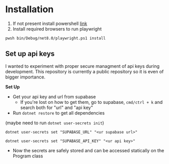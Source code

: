 # Installation

1. If not present install powershell [link](https://learn.microsoft.com/en-us/powershell/scripting/install/installing-powershell?view=powershell-7.4)
2. Install required browsers to run playwright

`pwsh bin/Debug/net8.0/playwright.ps1 install`

## Set up api keys

I wanted to experiment with proper secure managment of api keys during development. 
This repository is currently a public repository so it is even of bigger importance.

**Set Up**

- Get your api key and url from supabase
    - If you're lost on how to get them, go to supabase, `cmd/ctrl + k` and search both for "url" and "api key"
- Run `dotnet restore` to get all dependencies

(maybe need to run `dotnet user-secrets init`)

`dotnet user-secrets set "SUPABASE_URL" "<ur supabase url>"`

`dotnet user-secrets set "SUPABASE_API_KEY" "<ur api key>"`

- Now the secrets are safely stored and can be accessed statically on the Program class